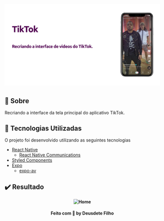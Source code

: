 <h1 align="center">
  <img src="/github/logo.png">
<br>

<a id="sobre"></a>

## :bookmark: Sobre

Recriando a interface da tela principal do aplicativo TikTok. 

## :rocket: Tecnologias Utilizadas

O projeto foi desenvolvido utilizando as seguintes tecnologias

- [React Native](https://reactnative.dev/)
  - [React Native Communications](react-native-communications)
- [Styled Components](https://styled-components.com/)
- [Expo](https://expo.io/)
  - [expo-av](https://docs.expo.io/versions/latest/sdk/av/)

## :heavy_check_mark: Resultado

<h4 align="center">
    <img alt="Home" title="#home" width="450px" src="github/gif.gif">
</h4>

<h4 align="center">
    Feito com 💜 by Deusdete Filho</a>
</h4>
